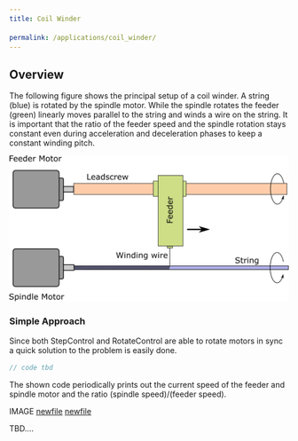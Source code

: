 ```yaml
---
title: Coil Winder

permalink: /applications/coil_winder/ 
---
```


## Overview

The following figure shows the principal setup of a coil winder. A string (blue) is rotated by the spindle motor. While the spindle rotates the feeder (green) linearly moves parallel to the string and winds a wire on the string. It is important that the ratio of the feeder speed and the spindle rotation stays constant even during acceleration and deceleration phases to keep a constant winding pitch. 


![Overview](assets/winder.png)

### Simple Approach
Since both StepControl and RotateControl are able to rotate motors in  sync a quick solution to the problem is easily done. 

```c++
// code tbd
```

The shown code periodically prints out the current speed of the feeder and spindle motor and the ratio (spindle speed)/(feeder speed). 

IMAGE
[newfile](newpage/)
[newfile](newpage)


TBD....

